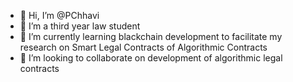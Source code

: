 - 👋 Hi, I’m @PChhavi
- 👀 I’m a third year law student
- 🌱 I’m currently learning blackchain development to facilitate my research on Smart Legal Contracts of Algorithmic Contracts 
- 💞️ I’m looking to collaborate on development of algorithmic legal contracts 


<!---
PChhavi/PChhavi is a ✨ special ✨ repository because its `README.md` (this file) appears on your GitHub profile.
You can click the Preview link to take a look at your changes.
--->
